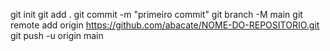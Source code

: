 git init
git add .
git commit -m "primeiro commit"
git branch -M main
git remote add origin https://github.com/abacate/NOME-DO-REPOSITORIO.git
git push -u origin main
